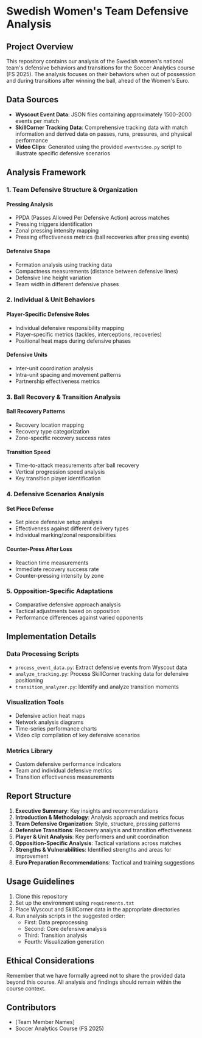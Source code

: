 # Swedish Women's Team Defensive Analysis

## Project Overview
This repository contains our analysis of the Swedish women's national team's defensive behaviors and transitions for the Soccer Analytics course (FS 2025). The analysis focuses on their behaviors when out of possession and during transitions after winning the ball, ahead of the Women's Euro.

## Data Sources
- **Wyscout Event Data**: JSON files containing approximately 1500-2000 events per match
- **SkillCorner Tracking Data**: Comprehensive tracking data with match information and derived data on passes, runs, pressures, and physical performance
- **Video Clips**: Generated using the provided `eventvideo.py` script to illustrate specific defensive scenarios

## Analysis Framework

### 1. Team Defensive Structure & Organization

#### Pressing Analysis
- PPDA (Passes Allowed Per Defensive Action) across matches
- Pressing triggers identification
- Zonal pressing intensity mapping
- Pressing effectiveness metrics (ball recoveries after pressing events)

#### Defensive Shape
- Formation analysis using tracking data
- Compactness measurements (distance between defensive lines)
- Defensive line height variation
- Team width in different defensive phases

### 2. Individual & Unit Behaviors

#### Player-Specific Defensive Roles
- Individual defensive responsibility mapping
- Player-specific metrics (tackles, interceptions, recoveries)
- Positional heat maps during defensive phases

#### Defensive Units
- Inter-unit coordination analysis
- Intra-unit spacing and movement patterns
- Partnership effectiveness metrics

### 3. Ball Recovery & Transition Analysis

#### Ball Recovery Patterns
- Recovery location mapping
- Recovery type categorization
- Zone-specific recovery success rates

#### Transition Speed
- Time-to-attack measurements after ball recovery
- Vertical progression speed analysis
- Key transition player identification

### 4. Defensive Scenarios Analysis

#### Set Piece Defense
- Set piece defensive setup analysis
- Effectiveness against different delivery types
- Individual marking/zonal responsibilities

#### Counter-Press After Loss
- Reaction time measurements
- Immediate recovery success rate
- Counter-pressing intensity by zone

### 5. Opposition-Specific Adaptations
- Comparative defensive approach analysis
- Tactical adjustments based on opposition
- Performance differences against varied opponents

## Implementation Details

### Data Processing Scripts
- `process_event_data.py`: Extract defensive events from Wyscout data
- `analyze_tracking.py`: Process SkillCorner tracking data for defensive positioning
- `transition_analyzer.py`: Identify and analyze transition moments

### Visualization Tools
- Defensive action heat maps
- Network analysis diagrams
- Time-series performance charts
- Video clip compilation of key defensive scenarios

### Metrics Library
- Custom defensive performance indicators
- Team and individual defensive metrics
- Transition effectiveness measurements

## Report Structure

1. **Executive Summary**: Key insights and recommendations
2. **Introduction & Methodology**: Analysis approach and metrics focus
3. **Team Defensive Organization**: Style, structure, pressing patterns
4. **Defensive Transitions**: Recovery analysis and transition effectiveness
5. **Player & Unit Analysis**: Key performers and unit coordination
6. **Opposition-Specific Analysis**: Tactical variations across matches
7. **Strengths & Vulnerabilities**: Identified strengths and areas for improvement
8. **Euro Preparation Recommendations**: Tactical and training suggestions

## Usage Guidelines

1. Clone this repository
2. Set up the environment using `requirements.txt`
3. Place Wyscout and SkillCorner data in the appropriate directories
4. Run analysis scripts in the suggested order:
   - First: Data preprocessing
   - Second: Core defensive analysis
   - Third: Transition analysis
   - Fourth: Visualization generation

## Ethical Considerations
Remember that we have formally agreed not to share the provided data beyond this course. All analysis and findings should remain within the course context.

## Contributors
- [Team Member Names]
- Soccer Analytics Course (FS 2025)
